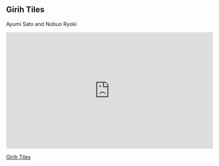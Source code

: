 ## Girih Tiles

Ayumi Sato and Nobuo Ryoki

<div>
<iframe width="560" height="315" src="https://www.youtube.com/embed/RNbaDg0-6VQ?si=QLfkup5GLNmAcCRl" title="YouTube video player" frameborder="0" allow="accelerometer; autoplay; clipboard-write; encrypted-media; gyroscope; picture-in-picture; web-share" referrerpolicy="strict-origin-when-cross-origin" allowfullscreen></iframe>
</div>


[Girih Tiles](https://www.thingiverse.com/thing:5844755)
